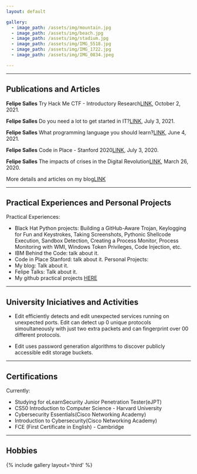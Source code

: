 ```yaml
---
layout: default

gallery:
  - image_path: /assets/img/mountain.jpg
  - image_path: /assets/img/beach.jpg
  - image_path: /assets/img/stadium.jpg
  - image_path: /assets/img/IMG_5518.jpg
  - image_path: /assets/img/IMG_1722.jpg
  - image_path: /assets/img/IMG_0834.jpeg

---
```


* * *
## Publications and Articles

**Felipe Salles** Try Hack Me CTF - Introductory Research[LINK](https://blogfelipe.com/ctf/introductory-research/), October 2, 2021. 

**Felipe Salles** Do you need a lot to get started in IT?[LINK](https://blogfelipe.com/opinions/Do-you-need-a-lot-to-get-started-in-IT/), July 3, 2021.  

**Felipe Salles** What programming language you should learn?[LINK](https://blogfelipe.com/programming/What-programming-language-you-should-learn/), June 4, 2021.

**Felipe Salles** Code in Place - Stanford 2020[LINK](https://blogfelipe.com/experiences/code-in-place/), July 3, 2020.  

**Felipe Salles** The impacts of crises in the Digital Revolution[LINK](https://blogfelipe.com/opinions/The-impacts-of-crises-in-the-Digital-Revolution/), March 26, 2020.

More details and articles on my blog[LINK](https://blogfelipe.com)

* * *
## Practical Experiences and Personal Projects
Practical Experiences:
* Black Hat Python projects: Building a GitHub-Aware Trojan, Keylogging for Fun and Keystrokes, Taking Screenshots, Pythonic Shellcode Execution, Sandbox Detection, Creating a Process Monitor, Process Monitoring with WMI, Windows Token Privileges, Code Injection, etc.
* IBM Behind the Code: talk about it.
* Code in Place Stanford: talk about it.
Personal Projects:
* My blog: Talk about it.
* Felipe Talks: Talk about it.
* My github practical projects [HERE](https://github.com/felipemsalles)

* * *
## University Iniciatives and Activities
* Edit efficiently detects and edit unexpected services running on unexpected ports. Edit can detect up 0 unique protocols simoultaneously with just two extra packets and can fingerprint over 00 different protocols.

* Edit uses password generation algorithms to discover publicly accessible edit storage buckets.

* * *
## Certifications
Currently:
  * Studying for eLearnSecurity Junior Penetration Tester(eJPT)
* CS50 Introduction to Computer Science - Harvard University
* Cybersecurity Essentials(Cisco Networking Academy)
* Introduction to Cybersecurity(Cisco Networking Academy)
* FCE (First Certificate in English) - Cambridge 
* * *
## Hobbies

{% include gallery layout='third' %}
